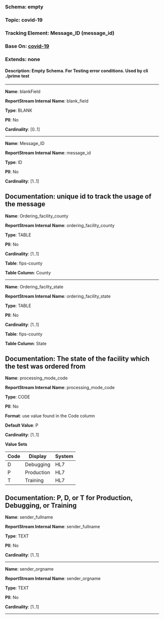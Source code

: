 ### Schema: empty
### Topic: covid-19
### Tracking Element: Message_ID (message_id)
### Base On: [covid-19](./covid-19.md)
### Extends: none
#### Description: Empty Schema.  For Testing error conditions.  Used by cli ./prime test

---

**Name**: blankField

**ReportStream Internal Name**: blank_field

**Type**: BLANK

**PII**: No

**Cardinality**: [0..1]

---

**Name**: Message_ID

**ReportStream Internal Name**: message_id

**Type**: ID

**PII**: No

**Cardinality**: [1..1]

**Documentation**:
unique id to track the usage of the message
---

**Name**: Ordering_facility_county

**ReportStream Internal Name**: ordering_facility_county

**Type**: TABLE

**PII**: No

**Cardinality**: [1..1]

**Table**: fips-county

**Table Column**: County

---

**Name**: Ordering_facilty_state

**ReportStream Internal Name**: ordering_facility_state

**Type**: TABLE

**PII**: No

**Cardinality**: [1..1]

**Table**: fips-county

**Table Column**: State

**Documentation**:
The state of the facility which the test was ordered from
---

**Name**: processing_mode_code

**ReportStream Internal Name**: processing_mode_code

**Type**: CODE

**PII**: No

**Format**: use value found in the Code column

**Default Value**: P

**Cardinality**: [1..1]

**Value Sets**

Code | Display | System
---- | ------- | ------
D|Debugging|HL7
P|Production|HL7
T|Training|HL7

**Documentation**:
P, D, or T for Production, Debugging, or Training
---

**Name**: sender_fullname

**ReportStream Internal Name**: sender_fullname

**Type**: TEXT

**PII**: No

**Cardinality**: [1..1]

---

**Name**: sender_orgname

**ReportStream Internal Name**: sender_orgname

**Type**: TEXT

**PII**: No

**Cardinality**: [1..1]

---
